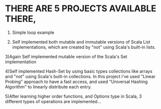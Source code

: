 # THERE ARE 5 PROJECTS AVAILABLE THERE,

1) Simple loop example

2) Self implemented both mutable and immutable versions of Scala List implementations, which are created by "not" using Scala's built-in lists.

3)Again Self implemented mutable version of the Scala's Set implementation

4)Self implemented Hash-Set by using basic types collections like arrays and "not" using Scala's built-in collections. In this project i've used "Linear Probing" approach to have a fast access, and used "Universal Hashing Algorithm" to linearly distribute each entry.

5)After learning higher order functions, and Options type in Scala, 3 different types of operations are implemented...
